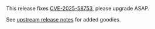 This release fixes [CVE-2025-58753](https://github.com/9001/copyparty/security/advisories/GHSA-pxvw-4w88-6x95), please upgrade ASAP.

See [upstream release notes](https://github.com/9001/copyparty/releases/tag/v1.19.15) for added goodies.